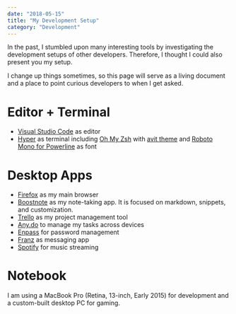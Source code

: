 ```yaml
---
date: "2018-05-15"
title: "My Development Setup"
category: "Development"
---
```


In the past, I stumbled upon many interesting tools by investigating the development setups of other developers. Therefore, I thought I could also present you my setup.

I change up things sometimes, so this page will serve as a living document and a place to point curious developers to when I get asked.

# Editor + Terminal

* [Visual Studio Code](https://code.visualstudio.com/) as editor
* [Hyper](https://hyper.is/) as terminal including [Oh My Zsh](https://github.com/robbyrussell/oh-my-zsh) with [avit theme](https://github.com/robbyrussell/oh-my-zsh/wiki/themes#avit) and [Roboto Mono for Powerline](https://github.com/powerline/fonts) as font

# Desktop Apps

* [Firefox](https://www.mozilla.org/en-US/firefox/) as my main browser
* [Boostnote](https://boostnote.io) as my note-taking app. It is focused on markdown, snippets, and customization.
* [Trello](https://trello.com/) as my project management tool
* [Any.do](https://web.any.do/) to manage my tasks across devices
* [Enpass](https://enpass.io/) for password management
* [Franz](https://meetfranz.com/) as messaging app
* [Spotify](https://www.spotify.com/) for music streaming

# Notebook

I am using a MacBook Pro (Retina, 13-inch, Early 2015) for development and a custom-built desktop PC for gaming.
